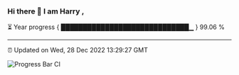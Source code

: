 ### Hi there 👋 I am Harry , 

⏳ Year progress { █████████████████████████████▁ } 99.06 %

---

⏰ Updated on Wed, 28 Dec 2022 13:29:27 GMT

![Progress Bar CI](https://github.com/duykhang68/duykhang68/workflows/Progress%20Bar%20CI/badge.svg)
